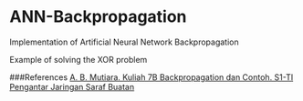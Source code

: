 # ANN-Backpropagation

Implementation of Artificial Neural Network Backpropagation

Example of solving the XOR problem

###References
[A. B. Mutiara. Kuliah 7B Backpropagation dan Contoh. S1-TI
Pengantar Jaringan Saraf Buatan](http://amutiara.staff.gunadarma.ac.id/Downloads/files/15556/Kuliah_7b_BACKPROPAGATIONS+dan+contoh.pdf)
